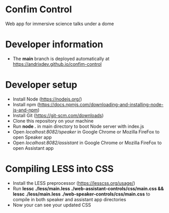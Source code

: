 # Confim Control
Web app for immersive science talks under a dome

# Developer information
* The **main** branch is deployed automatically at https://andrixdev.github.io/confim-control

# Developer setup
* Install Node (https://nodejs.org/)
* Install npm (https://docs.npmjs.com/downloading-and-installing-node-js-and-npm)
* Install Git (https://git-scm.com/downloads)
* Clone this repository on your machine
* Run **node .** in main directory to boot Node server with index.js
* Open *localhost:8082/speaker* in Google Chrome or Mozilla FireFox to open Speaker app
* Open *localhost:8082/assistant* in Google Chrome or Mozilla FireFox to open Assistant app

# Compiling LESS into CSS
* Install the LESS preprocessor (https://lesscss.org/usage/)
* Run **lessc ./less/main.less ./web-assistant-controls/css/main.css && lessc ./less/main.less ./web-speaker-controls/css/main.css** to compile in both speaker and assistant app directories
* Now your can see your updated CSS
